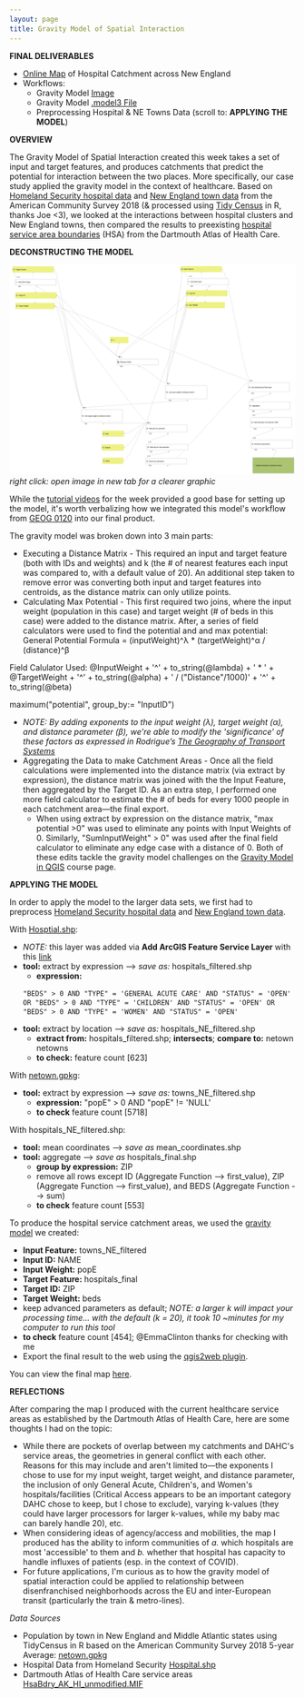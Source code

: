 ```yaml
---
layout: page
title: Gravity Model of Spatial Interaction
---
```


**FINAL DELIVERABLES**
* [Online Map](assets/index.html) of Hospital Catchment across New England
* Workflows:
  * Gravity Model [Image](assets/gravitymodel.png)
  * Gravity Model [.model3 File](assets/gravitymodel.model3)
  * Preprocessing Hospital & NE Towns Data (scroll to: **APPLYING THE MODEL**)

**OVERVIEW**

The Gravity Model of Spatial Interaction created this week takes a set of input and target features, and produces catchments that predict the potential for interaction between the two places. More specifically, our case study applied the gravity model in the context of healthcare. Based on [Homeland Security hospital data](https://hifld-geoplatform.opendata.arcgis.com/datasets/6ac5e325468c4cb9b905f1728d6fbf0f_0) and [New England town data](assets/netown.gpkg) from the American Community Survey 2018 (& processed using [Tidy Census](https://walker-data.com/tidycensus/) in R, thanks Joe <3), we looked at the interactions between hospital clusters and New England towns, then compared the results to preexisting [hospital service area boundaries](https://atlasdata.dartmouth.edu/downloads/supplemental#boundaries) (HSA) from the Dartmouth Atlas of Health Care.

**DECONSTRUCTING THE MODEL**

![gravitymodel workflow](assets/gravitymodel.png)
*right click: open image in new tab for a clearer graphic*

While the [tutorial videos](https://midd.hosted.panopto.com/Panopto/Pages/Sessions/List.aspx#folderID=%22324cb720-6901-48e2-b57a-acdf014ab826%22) for the week provided a good base for setting up the model, it's worth verbalizing how we integrated this model's workflow from [GEOG 0120](https://catalog.middlebury.edu/courses/view/course/course%2FGEOG0120) into our final product.

The gravity model was broken down into 3 main parts:
* Executing a Distance Matrix - This required an input and target feature (both with IDs and weights) and k (the # of nearest features each input was compared to, with a default value of 20). An additional step taken to remove error was converting both input and target features into centroids, as the distance matrix can only utilize points.
* Calculating Max Potential - This first required two joins, where the input weight (population in this case) and target weight (# of beds in this case) were added to the distance matrix. After, a series of field calculators were used to find the potential and and max potential:
General Potential Formula = (inputWeight)^λ * (targetWeight)^α / (distance)^β

Field Calulator Used:
@InputWeight + '^' + to_string(@lambda) + ' * ' + @TargetWeight + '^' + to_string(@alpha) + ' / ("Distance"/1000)' + '^' + to_string(@beta)

maximum("potential", group_by:= "InputID")
  * *NOTE: By adding exponents to the input weight (λ), target weight (α), and distance parameter (β), we're able to modify the 'significance' of these factors as expressed in Rodrigue’s [The Geography of Transport Systems](https://transportgeography.org/contents/methods/spatial-interactions-gravity-model/)*
* Aggregating the Data to make Catchment Areas - Once all the field calculations were implemented into the distance matrix (via extract by expression), the distance matrix was joined with the the Input Feature, then aggregated by the Target ID. As an extra step, I performed one more field calculator to estimate the # of beds for every 1000 people in each catchment area—the final export.
  * When using extract by expression on the distance matrix, "max potential >0" was used to eliminate any points with Input Weights of 0. Similarly, "SumInputWeight" > 0" was used after the final field calculator to eliminate any edge case with a distance of 0. Both of these edits tackle the gravity model challenges on the [Gravity Model in QGIS](https://gis4dev.github.io/lessons/02a_gravitymodel.html) course page.

**APPLYING THE MODEL**

In order to apply the model to the larger data sets, we first had to preprocess [Homeland Security hospital data](https://hifld-geoplatform.opendata.arcgis.com/datasets/6ac5e325468c4cb9b905f1728d6fbf0f_0) and [New England town data](assets/netown.gpkg).

With [Hosptial.shp](assets/Hospitals.shp):
* *NOTE:* this layer was added via **Add ArcGIS Feature Service Layer** with this [link](https://services1.arcgis.com/Hp6G80Pky0om7QvQ/arcgis/rest/services/Hospitals_1/FeatureServer/)
* **tool:** extract by expression --> *save as:* hospitals_filtered.shp
  * **expression:**
  ```
  "BEDS" > 0 AND "TYPE" = 'GENERAL ACUTE CARE' AND "STATUS" = 'OPEN' OR "BEDS" > 0 AND "TYPE" = 'CHILDREN' AND "STATUS" = 'OPEN' OR "BEDS" > 0 AND "TYPE" = 'WOMEN' AND "STATUS" = 'OPEN'
  ```
* **tool:** extract by location --> *save as:* hospitals_NE_filtered.shp
  * **extract from:** hospitals_filtered.shp; **intersects**; **compare to:** netown netowns
  * **to check:** feature count [623]

With [netown.gpkg](assets/netown.gpkg):
* **tool:** extract by expression --> *save as:* towns_NE_filtered.shp
  * **expression:** "popE" > 0 AND "popE" != 'NULL'
  * **to check** feature count [5718]

With hospitals_NE_filtered.shp:
* **tool:** mean coordinates --> *save as* mean_coordinates.shp
* **tool:** aggregate --> *save as* hospitals_final.shp
  * **group by expression:** ZIP
  * remove all rows except ID (Aggregate Function --> first_value), ZIP (Aggregate Function --> first_value), and BEDS (Aggregate Function --> sum)
  * **to check** feature count [553]

To produce the hospital service catchment areas, we used the [gravity model](assets/gravitymodel.model3) we created:
* **Input Feature:** towns_NE_filtered
* **Input ID:** NAME
* **Input Weight:** popE
* **Target Feature:** hospitals_final
* **Target ID:** ZIP
* **Target Weight:** beds
* keep advanced parameters as default; *NOTE: a larger k will impact your processing time... with the default (k = 20), it took 10 ~minutes for my computer to run this tool*
* **to check** feature count [454]; @EmmaClinton thanks for checking with me
* Export the final result to the web using the [qgis2web plugin](https://www.qgistutorials.com/en/docs/web_mapping_with_qgis2web.html).

You can view the final map [here](assets/index.html).

**REFLECTIONS**

After comparing the map I produced with the current healthcare service areas as established by the Dartmouth Atlas of Health Care, here are some thoughts I had on the topic:
* While there are pockets of overlap between my catchments and DAHC's service areas, the geometries in general conflict with each other. Reasons for this may include and aren't limited to—the exponents I chose to use for my input weight, target weight, and distance parameter, the inclusion of only General Acute, Children's, and Women's hospitals/facilities (Critical Access appears to be an important category DAHC chose to keep, but I chose to exclude), varying k-values (they could have larger processors for larger k-values, while my baby mac can barely handle 20), etc.
* When considering ideas of agency/access and mobilities, the map I produced has the ability to inform communities of *a.* which hospitals are most 'accessible' to them and *b.* whether that hospital has capacity to handle influxes of patients (esp. in the context of COVID).
* For future applications, I'm curious as to how the gravity model of spatial interaction could be applied to relationship between disenfranchised neighborhoods across the EU and inter-European transit (particularly the train & metro-lines).

*Data Sources*
* Population by town in New England and Middle Atlantic states using TidyCensus in R based on the American Community Survey 2018 5-year Average: [netown.gpkg](assets/netown.gpkg)
* Hospital Data from Homeland Security [Hospital.shp](assets/Hospitals.shp)
* Dartmouth Atlas of Health Care service areas [HsaBdry_AK_HI_unmodified.MIF](assets/hsabound.MIF)
